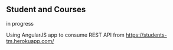 ## Student and Courses
in progress

Using AngularJS app to consume REST API
from https://students-tm.herokuapp.com/
